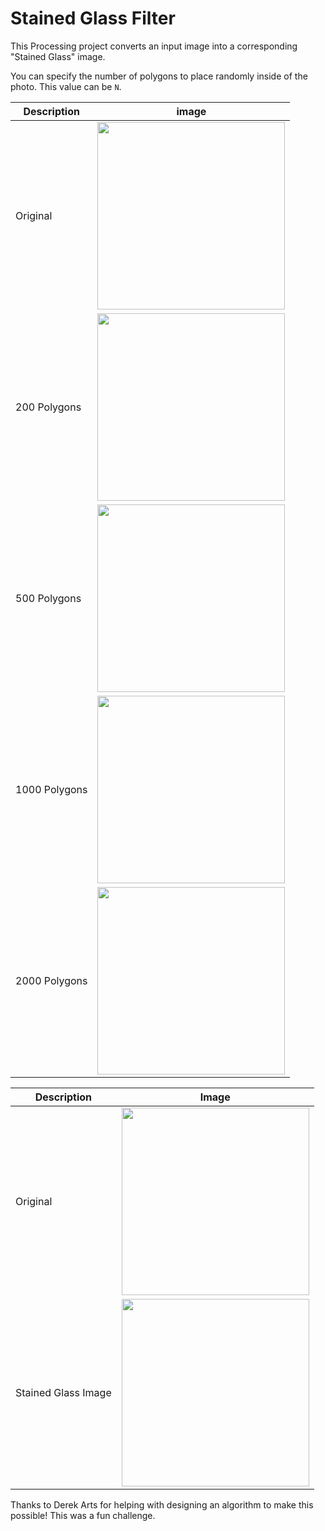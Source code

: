 # Stained Glass Filter
This Processing project converts an input image into a corresponding "Stained Glass" image.

You can specify the number of polygons to place randomly inside of the photo. This value can be `N`.

Description | image
--- | ---
Original | <img src='https://user-images.githubusercontent.com/36249705/125381029-35dde700-e361-11eb-8293-24b5e0fbfbd0.jpg' width=300>
200 Polygons | <img src='https://user-images.githubusercontent.com/36249705/125381075-4a21e400-e361-11eb-9b48-4ca09802838f.jpg' width=300>
500 Polygons | <img src='https://user-images.githubusercontent.com/36249705/125381090-4f7f2e80-e361-11eb-9e2a-7bce544f66ca.jpg' width=300>
1000 Polygons | <img src='https://user-images.githubusercontent.com/36249705/125381114-56a63c80-e361-11eb-80e2-330be3fec246.jpg' width=300>
2000 Polygons | <img src='https://user-images.githubusercontent.com/36249705/125381127-5d34b400-e361-11eb-870a-4858d951a27c.jpg' width=300>

Description | Image
--- | ---
Original | <img src='https://user-images.githubusercontent.com/36249705/125381414-d92efc00-e361-11eb-88a5-04704324310d.jpg' width=300>
Stained Glass Image | <img src='https://user-images.githubusercontent.com/36249705/125381430-de8c4680-e361-11eb-85c5-56e90afa2ff4.jpg' width=300>

Thanks to Derek Arts for helping with designing an algorithm to make this possible! This was a fun challenge.
